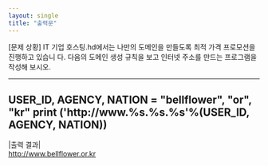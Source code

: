 ```yaml
---
layout: single
title: "출력문"
---
```


[문제 상황]
IT 기업 호스팅.hd에서는 나만의 도메인을 만들도록 최적 가격 프로모션을 진행하고 있습니
다. 다음의 도메인 생성 규칙을 보고 인터넷 주소를 만드는 프로그램을 작성해 보시오.

---
USER_ID, AGENCY, NATION = "bellflower", "or", "kr"
print ('http://www.%s.%s.%s'%(USER_ID, AGENCY, NATION))
---

|출력 결과|  
http://www.bellflower.or.kr
